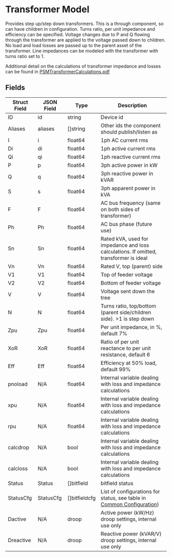 # Transformer Model

Provides step up/step down transformers. This is a through component, so can have children in configuration.
Turns ratio, per unit impedance and efficiency can be specified. Voltage changes due to P and Q flowing through
the transformer are applied to the voltage passed down to children. No load and load losses are passed up to the
parent asset of the transformer. Line impedances can be modeled with the transformer with turns ratio set to 1.

Additional detail on the calculations of transformer impedance and losses can be found in [PSMTransformerCalculations.pdf](PSMTransformerCalculations.pdf)

## Fields
| Struct Field | JSON Field | Type          | Description                                                                           |
| ------------ | ---------- | ------------- | ------------------------------------------------------------------------------------- |
| ID           | id         | string        | Device id                                                                             |
| Aliases      | aliases    | []string      | Other ids the component should publish/listen as                                      |
| I            | i          | float64       | 1ph AC current rms                                                                    |
| Di           | di         | float64       | 1ph active current rms                                                                |
| Qi           | qi         | float64       | 1ph reactive current rms                                                              |
| P            | p          | float64       | 3ph active power in kW                                                                |
| Q            | q          | float64       | 3ph reactive power in kVAR                                                            |
| S            | s          | float64       | 3ph apparent power in kVA                                                             |
| F            | F          | float64       | AC bus frequency (same on both sides of transformer)                                  |
| Ph           | Ph         | float64       | AC bus phase (future use)                                                             |
| Sn           | Sn         | float64       | Rated kVA, used for impedance and loss calculations. If omitted, transformer is ideal |
| Vn           | Vn         | float64       | Rated V, top (parent) side                                                            |
| V1           | V1         | float64       | Top of feeder voltage                                                                 |
| V2           | V2         | float64       | Bottom of feeder voltage                                                              |
| V            | V          | float64       | Voltage sent down the tree                                                            |
| N            | N          | float64       | Turns ratio, top/bottom (parent side/children side). >1 is step down                  |
| Zpu          | Zpu        | float64       | Per unit impedance, in %, default 7%                                                  |
| XoR          | XoR        | float64       | Ratio of per unit reactance to per unit resistance, default 6                         |
| Eff          | Eff        | float64       | Efficiency at 50% load, default 99%                                                   |
| pnoload      | N/A        | float64       | Internal variable dealing with loss and impedance calculations                        |
| xpu          | N/A        | float64       | Internal variable dealing with loss and impedance calculations                        |
| rpu          | N/A        | float64       | Internal variable dealing with loss and impedance calculations                        |
| calcdrop     | N/A        | bool          | Internal variable dealing with loss and impedance calculations                        |
| calcloss     | N/A        | bool          | Internal variable dealing with loss and impedance calculations                        |
| Status       | Status     | []bitfield    | bitfield status                                                                       |
| StatusCfg    | StatusCfg  | []bitfieldcfg | List of configurations for status, see table in [Common Configuration](config.md))    |
| Dactive      | N/A        | droop         | Active power (kW/Hz) droop settings, internal use only                                |
| Dreactive    | N/A        | droop         | Reactive power (kVAR/V) droop settings, internal use only                             |
